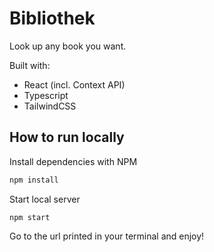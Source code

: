 # Bibliothek

Look up any book you want.

Built with:
- React (incl. Context API)
- Typescript
- TailwindCSS

## How to run locally
Install dependencies with NPM
```sh
npm install
```
Start local server
```
npm start
```

Go to the url printed in your terminal and enjoy!
